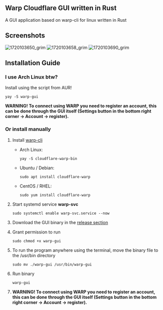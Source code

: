 ## Warp Cloudflare GUI written in Rust
A GUI application based on warp-cli for linux written in Rust

## Screenshots
![1720103650_grim](https://github.com/progzone122/warp-cloudflare-gui-rust/assets/80642969/def8c5ad-7628-4ada-a15b-3cbe1f068499) ![1720103658_grim](https://github.com/progzone122/warp-cloudflare-gui-rust/assets/80642969/6c47a077-0a78-4769-842d-dafd4fbdf5dc) ![1720103690_grim](https://github.com/progzone122/warp-cloudflare-gui-rust/assets/80642969/fed130a5-b058-4b36-a4e0-d79a9d21e2e9)


## Installation Guide
### I use Arch Linux btw?
Install using the script from AUR!

``
    yay -S warp-gui
``

**WARNING! To connect using WARP you need to register an account, this can be done through the GUI itself (Settings button in the bottom right corner -> Account -> register).**

### Or install manually
1. Install [warp-cli](https://developers.cloudflare.com/warp-client/get-started/linux/)

    - Arch Linux:

        ``
            yay -S cloudflare-warp-bin
        ``
    - Ubuntu / Debian:
   
        ``
            sudo apt install cloudflare-warp
        ``
   
    - CentOS / RHEL:
   
        ``
            sudo yum install cloudflare-warp
        ``

2. Start systemd service **warp-svc**

   ``
        sudo systemctl enable warp-svc.service --now
   ``
3. Download the GUI binary in the [release section](https://github.com/progzone122/warp-cloudflare-gui-rust/releases)
4. Grant permission to run

    ``
        sudo chmod +x warp-gui
    ``

5. To run the program anywhere using the terminal, move the binary file to the /usr/bin directory

    ``
        sudo mv ./warp-gui /usr/bin/warp-gui
    ``

6. Run binary

    ``
         warp-gui
    ``

7. **WARNING! To connect using WARP you need to register an account, this can be done through the GUI itself (Settings button in the bottom right corner -> Account -> register).**
